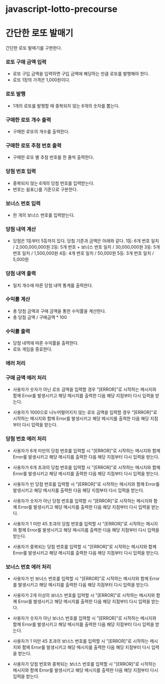 # javascript-lotto-precourse

# 간단한 로또 발매기
간단한 로또 발매기를 구현한다.

### 로또 구매 금액 입력
- 로또 구입 금액을 입력하면 구입 금액에 해당하는 만큼 로또를 발행해야 한다.
- 로또 1장의 가격은 1,000원이다.


### 로또 발행
- 1개의 로또를 발행할 때 중복되지 않는 6개의 숫자를 뽑는다.


### 구매한 로또 개수 출력
- 구매한 로또의 개수를 출력한다.


### 구매한 로또 추첨 번호 출력
- 구매한 로또 별 추첨 번호를 한 줄씩 출력한다.


### 당첨 번호 입력
- 중복되지 않는 6개의 당첨 번호를 입력받는다.
- 번호는 쉼표(,)를 기준으로 구분한다. 


### 보너스 번호 입력
- 한 개의 보너스 번호를 입력받는다.


### 당첨 내역 계산
- 당첨은 1등부터 5등까지 있다. 당첨 기준과 금액은 아래와 같다.
    1등: 6개 번호 일치 / 2,000,000,000원
    2등: 5개 번호 + 보너스 번호 일치 / 30,000,000원
    3등: 5개 번호 일치 / 1,500,000원
    4등: 4개 번호 일치 / 50,000원
    5등: 3개 번호 일치 / 5,000원


### 당첨 내역 출력
- 일치 개수에 따른 당첨 내역 통계를 출력한다.


### 수익률 계산
- 총 당첨 금액과 구매 금액을 통한 수익률을 계산한다.
- 총 당첨 금액 / 구매금액 * 100



### 수익률 출력
- 당첨 내역에 따른 수익률을 출력한다.
- 로또 게임을 종료한다.


### 에러 처리

### 구매 금액 에러 처리
- 사용자가 숫자가 아닌 로또 금액을 입력할 경우 "[ERROR]"로 시작하는 메시지와 함께 Error를 발생시키고 해당 메시지를 출력한 다음 해당 지점부터 다시 입력을 받는다.

- 사용자가 1000으로 나누어떨어지지 않는 로또 금액을 입력할 경우 "[ERROR]"로 시작하는 메시지와 함께 Error를 발생시키고 해당 메시지를 출력한 다음 해당 지점부터 다시 입력을 받는다.

### 당첨 번호 에러 처리
- 사용자가 6개 미만의 당첨 번호를 입력할 시  "[ERROR]"로 시작하는 메시지와 함께 Error를 발생시키고 해당 메시지를 출력한 다음 해당 지점부터 다시 입력을 받는다.

- 사용자가 6개 초과의 당첨 번호를 입력할 시  "[ERROR]"로 시작하는 메시지와 함께 Error를 발생시키고 해당 메시지를 출력한 다음 해당 지점부터 다시 입력을 받는다.

- 사용자가 빈 당첨 번호를 입력할 시  "[ERROR]"로 시작하는 메시지와 함께 Error를 발생시키고 해당 메시지를 출력한 다음 해당 지점부터 다시 입력을 받는다.

- 사용자가 숫자가 아닌 당첨 번호를 입력할 시 "[ERROR]"로 시작하는 메시지와 함께 Error를 발생시키고 해당 메시지를 출력한 다음 해당 지점부터 다시 입력을 받는다.

- 사용자가 1 미만 45 초과의 당첨 번호를 입력할 시 "[ERROR]"로 시작하는 메시지와 함께 Error를 발생시키고 해당 메시지를 출력한 다음 해당 지점부터 다시 입력을 받는다.

- 사용자가 중복되는 당첨 번호를 입력할 시 "[ERROR]"로 시작하는 메시지와 함께 Error를 발생시키고 해당 메시지를 출력한 다음 해당 지점부터 다시 입력을 받는다.


### 보너스 번호 에러 처리
- 사용자가 빈 보너스 번호를 입력할 시  "[ERROR]"로 시작하는 메시지와 함께 Error를 발생시키고 해당 메시지를 출력한 다음 해당 지점부터 다시 입력을 받는다.

- 사용자가 2개 이상의 보너스 번호를 입력할 시  "[ERROR]"로 시작하는 메시지와 함께 Error를 발생시키고 해당 메시지를 출력한 다음 해당 지점부터 다시 입력을 받는다.

- 사용자가 숫자가 아닌 보너스 번호를 입력할 시  "[ERROR]"로 시작하는 메시지와 함께 Error를 발생시키고 해당 메시지를 출력한 다음 해당 지점부터 다시 입력을 받는다.

-  사용자가 1 미만 45 초과의 보너스 번호를 입력할 시 "[ERROR]"로 시작하는 메시지와 함께 Error를 발생시키고 해당 메시지를 출력한 다음 해당 지점부터 다시 입력을 받는다.

- 사용자가 당첨 번호와 중복되는 보너스 번호를 입력할 시 "[ERROR]"로 시작하는 메시지와 함께 Error를 발생시키고 해당 메시지를 출력한 다음 해당 지점부터 다시 입력을 받는다.



